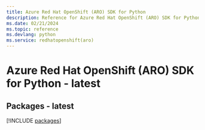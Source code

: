 ```yaml
---
title: Azure Red Hat OpenShift (ARO) SDK for Python
description: Reference for Azure Red Hat OpenShift (ARO) SDK for Python
ms.date: 02/21/2024
ms.topic: reference
ms.devlang: python
ms.service: redhatopenshift(aro)
---
```

# Azure Red Hat OpenShift (ARO) SDK for Python - latest
## Packages - latest
[!INCLUDE [packages](red-hat-openshift-(aro)-index.md)]